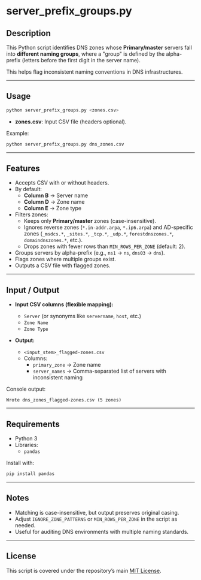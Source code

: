 # server_prefix_groups.py

## Description
This Python script identifies DNS zones whose **Primary/master** servers fall into **different naming groups**, where a "group" is defined by the alpha-prefix (letters before the first digit in the server name).

This helps flag inconsistent naming conventions in DNS infrastructures.

---

## Usage
```bash
python server_prefix_groups.py <zones.csv>
```

- **zones.csv**: Input CSV file (headers optional).  

Example:
```bash
python server_prefix_groups.py dns_zones.csv
```

---

## Features
- Accepts CSV with or without headers.  
- By default:
  - **Column B** → Server name  
  - **Column D** → Zone name  
  - **Column E** → Zone type  
- Filters zones:
  - Keeps only **Primary/master** zones (case-insensitive).  
  - Ignores reverse zones (`*.in-addr.arpa`, `*.ip6.arpa`) and AD-specific zones (`_msdcs.*`, `_sites.*`, `_tcp.*`, `_udp.*`, `forestdnszones.*`, `domaindnszones.*`, etc.).  
  - Drops zones with fewer rows than `MIN_ROWS_PER_ZONE` (default: 2).  
- Groups servers by alpha-prefix (e.g., `ns1` → `ns`, `dns03` → `dns`).  
- Flags zones where multiple groups exist.  
- Outputs a CSV file with flagged zones.  

---

## Input / Output
- **Input CSV columns (flexible mapping):**
  - `Server` (or synonyms like `servername`, `host`, etc.)  
  - `Zone Name`  
  - `Zone Type`  

- **Output:**  
  - `<input_stem>_flagged-zones.csv`  
  - Columns:
    - `primary_zone` → Zone name  
    - `server_names` → Comma-separated list of servers with inconsistent naming  

Console output:
```
Wrote dns_zones_flagged-zones.csv (5 zones)
```

---

## Requirements
- Python 3  
- Libraries:
  - `pandas`  

Install with:
```bash
pip install pandas
```

---

## Notes
- Matching is case-insensitive, but output preserves original casing.  
- Adjust `IGNORE_ZONE_PATTERNS` or `MIN_ROWS_PER_ZONE` in the script as needed.  
- Useful for auditing DNS environments with multiple naming standards.  

---

## License
This script is covered under the repository’s main [MIT License](../LICENSE).
